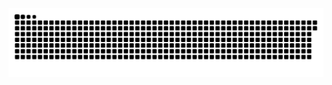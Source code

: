 <picture>
  <source media="(prefers-color-scheme: dark)" srcset="https://raw.githubusercontent.com/MarineHakobyan/MarineHakobyan/7d7543b307a90754b821a9b0351325d030ae7fe7/github-contribution-grid-snake-dark.svg" />
  <source media="(prefers-color-scheme: light)" srcset="https://raw.githubusercontent.com/MarineHakobyan/MarineHakobyan/7d7543b307a90754b821a9b0351325d030ae7fe7/github-contribution-grid-snake.svg" />
  <img alt="github-snake" src="https://raw.githubusercontent.com/MarineHakobyan/MarineHakobyan/7d7543b307a90754b821a9b0351325d030ae7fe7/github-contribution-grid-snake-dark.svg" />
</picture>
